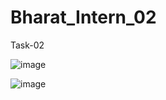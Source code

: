 # Bharat_Intern_02
Task-02 

![image](https://github.com/NikhilBhure/Bharat_Intern_02/assets/112677692/ed79a4bd-757b-4448-83ae-cc067928129e)

![image](https://github.com/NikhilBhure/Bharat_Intern_02/assets/112677692/ee92c186-9f58-49e3-8375-13717ddc9b9e)
